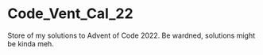 # Code_Vent_Cal_22
Store of my solutions to Advent of Code 2022. Be wardned, solutions might be kinda meh. 

